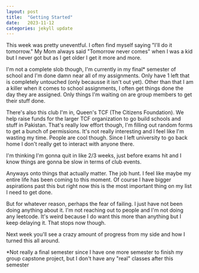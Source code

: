 ```yaml
---
layout: post
title:  "Getting Started"
date:   2023-11-12
categories: jekyll update
---
```

This week was pretty uneventful. I often find myself saying "I'll do it tomorrow." My Mom always said "Tomorrow never comes" when I was a kid but I never got but as I get older I get it more and more.

I'm not a complete slob though, I'm currently in my final* semester of school and I'm done damn near all of my assignments. Only have 1 left that is completely untouched (only becausse it isn't out yet). Other than that I am a killer when it comes to school assignments, I often get things done the day they are assigned. Only things I'm waiting on are group members to get their stuff done.

There's also this club I'm in, Queen's TCF (The Citizens Foundation). We help raise funds for the larger TCF organization to go build schools and stuff in Pakistan. That's really low effort though, I'm filling out random forms to get a bunch of permissions. It's not really interesting and I feel like I'm wasting my time. People are cool though. Since I left university to go back home I don't really get to interact with anyone there.

I'm thinking I'm gonna quit in like 2/3 weeks, just before exams hit and I know things are gonna be slow in terms of club events.

Anyways onto things that actually matter. The job hunt. I feel like maybe my entire life has been coming to this moment. Of course I have bigger aspirations past this but right now this is the most important thing on my list I need to get done.

But for whatever reason, perhaps the fear of failing. I just have not been doing anything about it. I'm not reaching out to people and I'm not doing any leetcode. It's weird because I do want this more than anything but I keep delaying it. That stops now though.

Next week you'll see a crazy amount of progress from my side and how I turned this all around.

\*Not really a final semester since I have one more semester to finish my group capstone project, but I don't have any "real" classes after this semester
